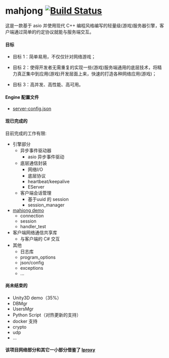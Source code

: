 # mahjong [![Build Status](https://travis-ci.org/DD-L/mahjong.svg?branch=develop)](https://travis-ci.org/DD-L/mahjong)
这是一款基于 asio 并使用现代 C++ 编程风格编写的轻量级(游戏)服务器引擎，客户端通过简单的约定协议就能与服务端交互。

#### 目标
  * 目标 1：简单易用，不仅仅针对网络游戏；
  * 目标 2：使得开发者无需重复的实现一些(游戏)服务端通用的底层技术，将精力真正集中到应用(游戏)开发层面上来，快速的打造各种网络应用(游戏)；
  
  * 目标 3：高并发、高性能、高可用。

#### Engine 配置文件
 * [server-config.json](./src/engine/server-config.json)

#### 现已完成的
  目前完成的工作有限:
  
  * 引擎部分
    * 异步事件驱动器
      * asio 异步事件驱动
    * 底层通信封装
      * 网络I/O
      * 底层协议
      * heartbeat/keepalive
      * EServer
    * 客户端会话管理
      * 基于uuid 的 session
      * session_manager
  * [mahjong demo](./src/mahjong)
    * connection
    * session
    * handler_test
  * 客户端网络通信共享库
    * 与客户端的 C# 交互
  * 其他
    * 日志库
    * program_options
    * json/config
    * exceptions
    * ...

#### 尚未结束的
  * Unity3D demo（35%）
  * DBMgr
  * UsersMgr
  * Python Script（对热更新的支持）
  * docker 支持
  * crypto
  * udp
  * ...
  
#### 该项目网络部分和其它一小部分借鉴了 [lproxy](https://github.com/DD-L/lproxy)
